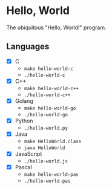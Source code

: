# Hello, World
The ubiquitous "Hello, World!" program.

## Languages
* [x] C
    - `make hello-world-c`
    - `./hello-world-c`
* [x] C++
    - `make hello-world-c++`
    - `./hello-world-c++`
* [x] Golang
    - `make hello-world-go`
    - `./hello-world-go`
* [x] Python
    - `./hello-world.py`
* [x] Java
    - `make HelloWorld.class`
    - `java HelloWorld`
* [x] JavaScript
    - `./hello-world.js`
* [x] Pascal
    - `make hello-world-pas`
    - `./hello-world-pas`
